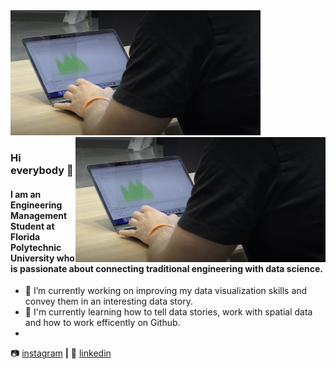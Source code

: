 
<img src="https://github.com/Tommnn/Tommnn/blob/c4cf089ceb909e13b101d65f8918d86bb1cd862b/picture_coding.png" width="400" height="200">

<img style="float: right;" src="https://github.com/Tommnn/Tommnn/blob/c4cf089ceb909e13b101d65f8918d86bb1cd862b/picture_coding.png" width="400" height="200">

### Hi everybody 👋

#### I am an Engineering Management Student at Florida Polytechnic University who is passionate about connecting traditional engineering with data science.


- 🔭 I’m currently working on improving my data visualization skills and convey them in an interesting data story.
- 🌱 I'm currently learning how to tell data stories, work with spatial data and how to work efficently on Github.
- 



📷 [instagram][instagram] **|** 
👔 [linkedin][linkedin]

[instagram]: https://instagram.com/tommnn_
[linkedin]: https://www.linkedin.com/in/tom-mann-180a261a0/
